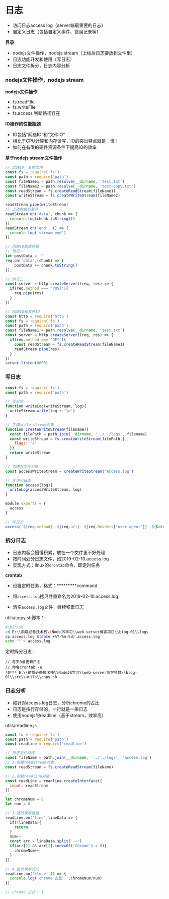 # 日志

+ 访问日志access log（server端最重要的日志）
+ 自定义日志（包括自定义事件、错误记录等）



**目录**

+ nodejs文件操作，nodejs stream（上线后日志要放到文件里）
+ 日志功能开发和使用（写日志）
+ 日志文件拆分，日志内容分析



### nodejs文件操作，nodejs stream

**nodejs文件操作**

+ fs.readFile
+ fs.writeFile
+ fs.access 判断路径存在

**IO操作的性能瓶颈**

+ IO包括“网络IO”和“文件IO”
+ 相比于CPU计算和内存读写，IO的突出特点就是：慢！
+ 如何在有限的硬件资源条件下提高IO的效率

**基于nodejs stream文件操作**

```js
// 文件IO，复制文件
const fs = require('fs')
const path = require('path')
const fileName1 = path.resolve(__dirname, 'test.txt')
const fileName2 = path.resolve(__dirname, 'test-copy.txt')
const readStream = fs.createReadStream(fileName1)
const writeStream = fs.createWriteStream(fileName2)

readStream.pipe(writeStream)
// 上边的细节展开
readStream.on('data', chunk => {
  console.log(chunk.toString())
})
readStream.on('end', () => {
  console.log('stream end')
})
```

```js
// 网络IO数据传输
// 情况一
let postData = ''
req.on('data',(chunk) => {
    postData += chunk.toString()
});

// 情况二
const server = http.createServer((req, res) => {
  if(req.method === 'POST'){
    req.pipe(res)
  }
})
```

```js
// 网络IO和文件IO
const http = require('http')
const fs = require('fs')
const path = require('path')
const fileName1 = path.resolve(__dirname, 'test.txt')
const server = http.createServer((req, res) => {
  if(req.method === 'GET'){
    const readStream = fs.createReadStream(fileName1)
    readStream.pipe(res)
  }
})
server.listen(8000)
```

### 写日志

```js
const fs = require('fs')
const path = require('path')

// 写日志
function writeLog(writeStream, log){
  writeStream.write(log + '\n')
}

// 生成write stream对象
function createWriteStream(filename){
  const filePath = path.join(__dirname, '../../logs', filename)
  const writeStream = fs.createWriteStream(filePath,{
    flags: 'a'
  })
  return writeStream
}

// 创建写文件对象
const accessWriteStream = createWriteStream('access.log')

// 写访问日志
function access(log){
  writeLog(accessWriteStream, log)
}

module.exports = {
  access
}

// 写日志
access(`${req.method}--${req.url}--${req.headers['user-agent']}--${Date.now()}`)
```

### 拆分日志

+ 日志内容会慢慢积累，放在一个文件里不好处理
+ 按时间划分日志文件，如2019-02-10.access.log
+ 实现方式：linux的`crontab`命令，即定时任务

**crontab**

+ 设置定时任务，格式：*********command

+ 将`access.log`拷贝并重命名为2019-02-10.access.log
+ 清空`access.log`文件，继续积累日志

utils/copy.sh脚本：

```sh
#!bin/sh
cd E:\\前端必备技术栈\\NodeJS学习\\web-server博客项目\\blog-01\\logs
cp access.log $(date +%Y-%m-%d).access.log
echo "" > access.log
```

定时拆分日志：

```
// 每天0点更新日志
// 命令crontab -e
*0*** E:\\前端必备技术栈\\NodeJS学习\\web-server博客项目\\blog-01\\src\\utils\\copy.sh
```



### 日志分析

+ 如针对access.log日志，分析chrome的占比
+ 日志是按行存储的，一行就是一条日志
+ 使用nodejs的readline（基于stream，效率高）

utils/readline.js

```js
const fs = require('fs')
const path = require('path')
const readline = require('readline')

// 日志文件路径
const fileName = path.join(__dirname, '../../logs', 'access.log')
// 1.创建readstream对象
const readStream = fs.createReadStream(fileName)

// 2.创建readline对象
const readLine = readline.createInterface({
  input: readStream
})

let chromeNum = 0
let num = 0

// 3.逐行读取数据
readLine.on('line',lineData => {
  if(!lineData){
    return
  }
  num++
  const arr = lineData.split('--')
  if(arr[2] && arr[2].indexOf('Chrome') > 0){
    chromeNum++
  }
})

// 4.监听读取完成
readLine.on('close',() => {
  console.log('chrome 占比：',chromeNum/num)
})

// chrome 占比： 1
```

